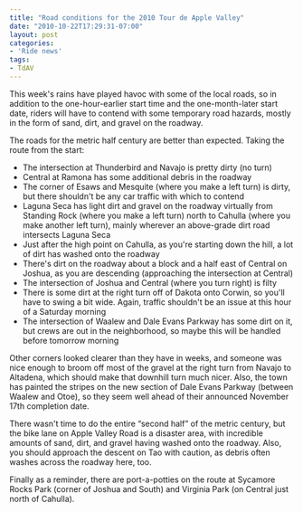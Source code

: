 ```yaml
---
title: "Road conditions for the 2010 Tour de Apple Valley"
date: "2010-10-22T17:29:31-07:00"
layout: post
categories:
- 'Ride news'
tags:
- TdAV
---
```


This week's rains have played havoc with some of the local roads, so in addition to the one-hour-earlier start time and the one-month-later start date, riders will have to contend with some temporary road hazards, mostly in the form of sand, dirt, and gravel on the roadway.  
  
The roads for the metric half century are better than expected. Taking the route from the start:

- The intersection at Thunderbird and Navajo is pretty dirty (no turn)
- Central at Ramona has some additional debris in the roadway
- The corner of Esaws and Mesquite (where you make a left turn) is dirty, but there shouldn't be any car traffic with which to contend
- Laguna Seca has light dirt and gravel on the roadway virtually from Standing Rock (where you make a left turn) north to Cahulla (where you make another left turn), mainly wherever an above-grade dirt road intersects Laguna Seca
- Just after the high point on Cahulla, as you're starting down the hill, a lot of dirt has washed onto the roadway
- There's dirt on the roadway about a block and a half east of Central on Joshua, as you are descending (approaching the intersection at Central)
- The intersection of Joshua and Central (where you turn right) is filty
- There is some dirt at the right turn off of Dakota onto Corwin, so you'll have to swing a bit wide. Again, traffic shouldn't be an issue at this hour of a Saturday morning
- The intersection of Waalew and Dale Evans Parkway has some dirt on it, but crews are out in the neighborhood, so maybe this will be handled before tomorrow morning

Other corners looked clearer than they have in weeks, and someone was nice enough to broom off most of the gravel at the right turn from Navajo to Altadena, which should make that downhill turn much nicer. Also, the town has painted the stripes on the new section of Dale Evans Parkway (between Waalew and Otoe), so they seem well ahead of their announced November 17th completion date.

There wasn't time to do the entire “second half” of the metric century, but the bike lane on Apple Valley Road is a disaster area, with incredible amounts of sand, dirt, and gravel having washed onto the roadway. Also, you should approach the descent on Tao with caution, as debris often washes across the roadway here, too.

Finally as a reminder, there are port-a-potties on the route at Sycamore Rocks Park (corner of Joshua and South) and Virginia Park (on Central just north of Cahulla).